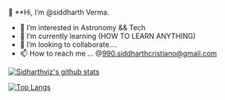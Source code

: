 👋 **Hi, I’m @siddharth Verma. 

- 👀 I’m interested in Astronomy && Tech
- 🌱 I’m currently learning (HOW TO LEARN ANYTHING)
- 💞️ I’m looking to collaborate....
- 📫 How to reach me ... @990.siddharthcristiano@gmail.com

[![Sidharthviz's github stats](https://github-readme-stats.vercel.app/api?username=sidharthviz&count_private=true&show_icons=true&theme=radical&hide_rank=false)](https://github.com/anuraghazra/github-readme-stats)

[![Top Langs](https://github-readme-stats.vercel.app/api/top-langs/?username=sidharthviz)](https://github.com/anuraghazra/github-readme-stats)


<!---
sidharthviz/sidharthviz is a ✨ special ✨ repository because its `README.md` (this file) appears on your GitHub profile.
You can click the Preview link to take a look at your changes.
--->
